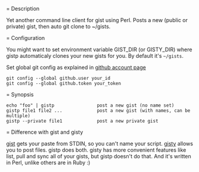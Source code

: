 = Description

Yet another command line client for gist using Perl. Posts a new (public or private) gist, then auto git clone to ~/gists.

= Configuration

You might want to set environment variable GIST_DIR (or GISTY_DIR) where gistp automaticaly clones your new gists for you. By default it's `~/gists`.

Set global git config as explained in [github account page](http://github.com/account)

    git config --global github.user your_id
    git config --global github.token your_token

= Synopsis

    echo "foo" | gistp                post a new gist (no name set) 
    gistp file1 file2 ...             post a new gist (with names, can be multiple)
    gistp --private file1             post a new private gist

= Difference with gist and gisty

[gist](http://github.com/defunkt/gist/tree/master) gets your paste from STDIN, so you can't name your script. [gisty](http://github.com/swdyh/gisty/tree/master) allows you to post files. gistp does both. gisty has more convenient features like list, pull and sync all of your gists, but gistp doesn't do that. And it's written in Perl, unlike others are in Ruby :)





